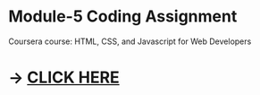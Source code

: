 # Module-5 Coding Assignment

Coursera course: HTML, CSS, and Javascript for Web Developers

# -> [CLICK HERE](https://mvale17.github.io/Coursera-Test/Module5_Solution/index.html#)
